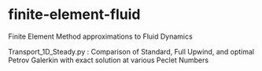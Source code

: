 # finite-element-fluid
Finite Element Method approximations to Fluid Dynamics

Transport_1D_Steady.py : Comparison of Standard, Full Upwind, and optimal Petrov Galerkin with exact solution at various Peclet Numbers